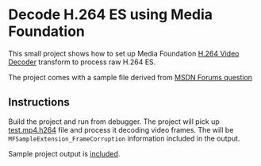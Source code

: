 # Decode H.264 ES using Media Foundation

This small project shows how to set up Media Foundation [H.264 Video Decoder](https://docs.microsoft.com/en-us/windows/win32/medfound/h-264-video-decoder) transform to process raw H.264 ES.

The project comes with a sample file derived from [MSDN Forums question](https://social.msdn.microsoft.com/Forums/windowsdesktop/en-US/30341030-8fd4-4535-971e-31f1ff487cdf/h264-decoder-problem-artifacts-on-decoded-image?forum=mediafoundationdevelopment#44585441-6846-4c55-b570-16b9a2fe3dcd)

## Instructions

Build the project and run from debugger. The project will pick up [test.mp4.h264](test.mp4.h264) file and process it decoding video frames. The will be `MFSampleExtension_FrameCorruption` information included in the output.

Sample project output is [included](test.mp4.h264.txt).
